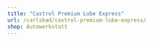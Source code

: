 ```yaml
---
title: "Castrol Premium Lube Express"
url: /carlsbad/castrol-premium-lube-express/
shop: Autowerkstatt
---
```

